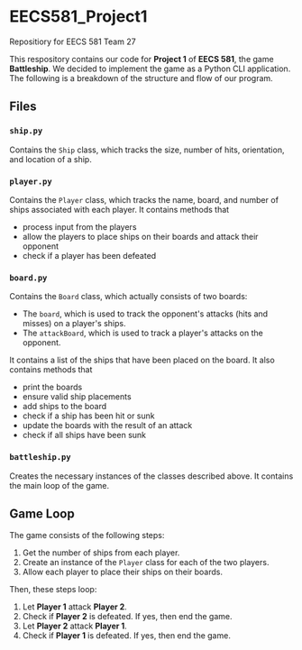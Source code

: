 # EECS581_Project1
Repositiory for EECS 581 Team 27

This respository contains our code for **Project 1** of **EECS 581**, the game **Battleship**. We decided to implement the game as a Python CLI application. The following is a breakdown of the structure and flow of our program.

## Files

### `ship.py`
Contains the `Ship` class, which tracks the size, number of hits, orientation, and location of a ship.

### `player.py`
Contains the `Player` class, which tracks the name, board, and number of ships associated with each player. It contains methods that 
- process input from the players
- allow the players to place ships on their boards and attack their opponent
- check if a player has been defeated

### `board.py`
Contains the `Board` class, which actually consists of two boards:
  - The `board`, which is used to track the opponent's attacks (hits and misses) on a player's ships.
  - The `attackBoard`, which is used to track a player's attacks on the opponent.

It contains a list of the ships that have been placed on the board. It also contains methods that
- print the boards
- ensure valid ship placements
- add ships to the board
- check if a ship has been hit or sunk
- update the boards with the result of an attack
- check if all ships have been sunk

### `battleship.py`
Creates the necessary instances of the classes described above. It contains the main loop of the game.

## Game Loop

The game consists of the following steps:

1. Get the number of ships from each player.
2. Create an instance of the `Player` class for each of the two players.
3. Allow each player to place their ships on their boards.

Then, these steps loop:

1. Let **Player 1** attack **Player 2**.
2. Check if **Player 2** is defeated. If yes, then end the game.
3. Let **Player 2** attack **Player 1**.
4. Check if **Player 1** is defeated. If yes, then end the game.
